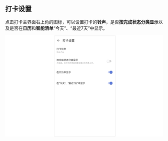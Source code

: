 ## 打卡设置

点击打卡主界面右上角的图标，可以设置打卡的**铃声**，是否**按完成状态分类显示**以及是否在**日历**和**智能清单**“今天”、“最近7天”中显示。

![](../../images/android/62.png)

